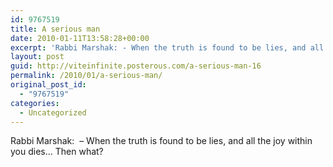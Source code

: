 ```yaml
---
id: 9767519
title: A serious man
date: 2010-01-11T13:58:28+00:00
excerpt: 'Rabbi Marshak: - When the truth is found to be lies, and all the joy within you dies… Then what?'
layout: post
guid: http://viteinfinite.posterous.com/a-serious-man-16
permalink: /2010/01/a-serious-man/
original_post_id:
  - "9767519"
categories:
  - Uncategorized
---
```

Rabbi Marshak:  – When the truth is found to be lies, and all the joy within you dies… Then what?